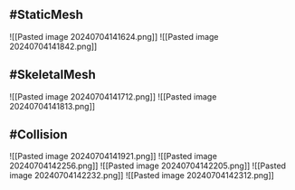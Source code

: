 ## #StaticMesh
![[Pasted image 20240704141624.png]]
![[Pasted image 20240704141842.png]]

## #SkeletalMesh
![[Pasted image 20240704141712.png]]
![[Pasted image 20240704141813.png]]


## #Collision
![[Pasted image 20240704141921.png]]
![[Pasted image 20240704142256.png]]
![[Pasted image 20240704142205.png]]
![[Pasted image 20240704142232.png]]
![[Pasted image 20240704142312.png]]